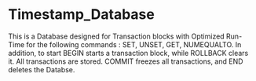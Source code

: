 # Timestamp_Database
This is a Database designed for Transaction blocks with Optimized Run-Time for the following commands : SET, UNSET, GET, NUMEQUALTO. In addition, to start BEGIN starts a transaction block, while ROLLBACK clears it. All transactions are stored. COMMIT freezes all transactions, and END deletes the Databse.
